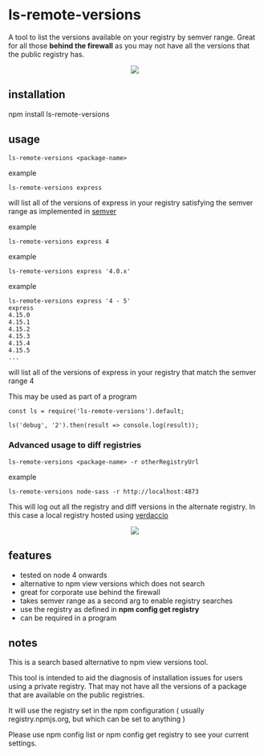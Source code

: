 # ls-remote-versions

A tool to list the versions available on your registry by semver range. Great for all those **behind the firewall** as you may not have all
the versions that the public registry has.

<p align="center">
	<img src="https://cdn.rawgit.com/ghinks/ls-remote-versions/feature/add-gif-lsr4/ls-remote-versions.gif">
</p>

## installation

npm install ls-remote-versions

## usage

```
ls-remote-versions <package-name>
```

example


```
ls-remote-versions express
```

will list all of the versions of express in your registry satisfying the semver range as implemented in [semver](https://www.npmjs.com/package/semver)


example
```
ls-remote-versions express 4
```

example
```
ls-remote-versions express '4.0.x'
```

example
```
ls-remote-versions express '4 - 5'
express
4.15.0
4.15.1
4.15.2
4.15.3
4.15.4
4.15.5
...
```

will list all of the versions of express in your registry that match the semver range 4

This may be used as part of a program

```
const ls = require('ls-remote-versions').default;

ls('debug', '2').then(result => console.log(result));
```

### Advanced usage to diff registries

```
ls-remote-versions <package-name> -r otherRegistryUrl
```

example
```
ls-remote-versions node-sass -r http://localhost:4873
```

This will log out all the registry and diff versions in the alternate registry.
In this case a local registry hosted using [verdaccio](https://www.npmjs.com/package/verdaccio)


<p align="center">
	<img src="https://cdn.rawgit.com/ghinks/ls-remote-versions/feature/lsr-alt-reg-gif/lsr-alt-registry.gif">
</p>

## features

- tested on node 4 onwards
- alternative to npm view <package-name> versions which does not search
- great for corporate use behind the firewall
- takes semver range as a second arg to enable registry searches
- use the registry as defined in **npm config get registry**
- can be required in a program


## notes

This is a search based alternative to npm view <package-name> versions tool.

This tool is intended to aid the diagnosis of installation issues for users using a private registry. That may not have
all the versions of a package that are available on the public registries.

It will use the registry set in the npm configuration ( usually registry.npmjs.org, but which can be set to anything )

Please use npm config list or npm config get registry to see your current settings.
